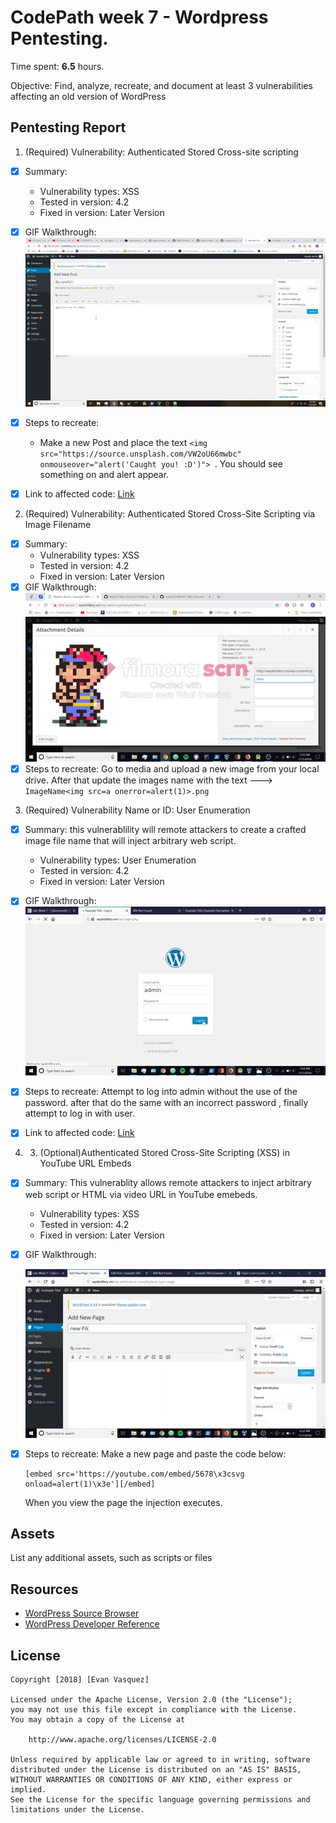 # CodePath week 7 - Wordpress Pentesting.

Time spent: **6.5** hours.

Objective: Find, analyze, recreate, and document at least 3 vulnerabilities affecting an old version of WordPress

## Pentesting Report

1. (Required) Vulnerability: Authenticated Stored Cross-site scripting

  - [x] Summary:
    - Vulnerability types: XSS
    - Tested in version: 4.2
    - Fixed in version: Later Version
  - [x] GIF Walkthrough:  <img src='coolbeans.gif' title='XSS' width='' alt='' />
  - [x] Steps to recreate:
    - Make a new Post and place the text ```<img src="https://source.unsplash.com/VW2oU66mwbc" onmouseover="alert('Caught you! :D')"> ```. You should see something on and alert appear.
  - [x] Link to affected code: 
        [Link](https://core.trac.wordpress.org/browser/branches/4.2/src/wp-admin/includes/image.php)
        


2. (Required) Vulnerability: Authenticated Stored Cross-Site Scripting via Image Filename

  - [x] Summary:
    - Vulnerability types: XSS
    - Tested in version: 4.2
    - Fixed in version: Later Version
  - [x] GIF Walkthrough:   <img src='challenge2.gif' title='XSS' width='' alt='' />
  - [x] Steps to recreate:
      Go to media and upload a new image from your local drive. After that update the images name with the text --->
        ```
           ImageName<img src=a onerror=alert(1)>.png
        ```
3. (Required) Vulnerability Name or ID: User Enumeration

  - [x] Summary: this vulnerablility will remote attackers to create a crafted image file name that will inject arbitrary web script.
    - Vulnerability types: User Enumeration
    - Tested in version: 4.2
    - Fixed in version: Later Version
  - [x] GIF Walkthrough: <img src='challenge3.gif' title='XSS' width='' alt='' />
  
  - [x] Steps to recreate: Attempt to log into admin without the use of the password. after that do the same with an incorrect password
  , finally attempt to log in with user.
  - [x] Link to affected code: 
     [Link](https://core.trac.wordpress.org/browser/tags/version/src/source_file.php)
  

       

  4. 3. (Optional)Authenticated Stored Cross-Site Scripting (XSS) in YouTube URL Embeds
  
  - [x] Summary: This vulnerablity allows remote attackers to inject arbitrary web script or HTML via video URL in YouTube emebeds.
    - Vulnerability types: XSS
    - Tested in version: 4.2
    - Fixed in version: Later Version
  - [x] GIF Walkthrough:

     <img src='challenge4.gif' title='youtube video' alt='Youtube Video' />

  - [x] Steps to recreate: Make a new page and paste the code below:

    ```
    [embed src='https://youtube.com/embed/5678\x3csvg onload=alert(1)\x3e'][/embed]
    ```

    When you view the page the injection executes.


## Assets

List any additional assets, such as scripts or files

## Resources

- [WordPress Source Browser](https://core.trac.wordpress.org/browser/)
- [WordPress Developer Reference](https://developer.wordpress.org/reference/)


## License

    Copyright [2018] [Evan Vasquez]

    Licensed under the Apache License, Version 2.0 (the "License");
    you may not use this file except in compliance with the License.
    You may obtain a copy of the License at

        http://www.apache.org/licenses/LICENSE-2.0

    Unless required by applicable law or agreed to in writing, software
    distributed under the License is distributed on an "AS IS" BASIS,
    WITHOUT WARRANTIES OR CONDITIONS OF ANY KIND, either express or implied.
    See the License for the specific language governing permissions and
    limitations under the License.

